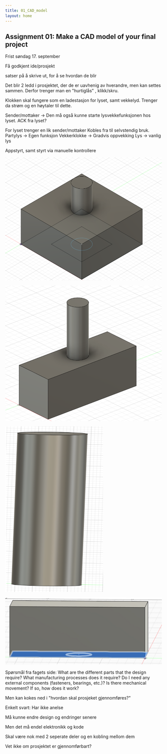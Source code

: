 ```yaml
---
title: 01_CAD_model
layout: home
---
```


## Assignment 01: Make a CAD model of your final project

Frist søndag 17. september

Få godkjent ide/prosjekt

satser på å skrive ut, for å se hvordan de blir

Det blir 2 ledd i prosjektet, der de er uavhenig av hverandre, men kan settes sammen.
Derfor trenger man en "hurtiglås" , klikk/skru.

Klokken skal fungere som en ladestasjon for lyset, samt vekkelyd.
Trenger da strøm og en høytaler til dette.

Sender/mottaker      -> Den må også kunne starte lysvekkefunksjonen hos lyset.
ACK fra lyset?

For lyset trenger en lik sender/mottaker
Kobles fra til selvstendig bruk.
Partylys        -> Egen funksjon
Vekkerklokke    -> Gradvis oppvekking
Lys             -> vanlig lys


Appstyrt, samt styrt via manuelle kontrollere

![Eksempel 1](assets/prosjekt.png)

![Eksempel 2](assets/prosjekt2.png)

![Eksempel 3](assets/lys.png)

![Eksempel 4](assets/vekkerklokke.png)

Spørsmål fra fagets side:
    What are the different parts that the design require?
    What manufacturing processes does it require?
    Do I need any external components (fasteners, bearings, etc.)?
    Is there mechanical movement? If so, how does it work?


Men kan kokes ned i "hvordan skal prosjeket gjennomføres?"

Enkelt svart: Har ikke anelse

Må kunne endre design og endringer senere

Men det må endel elektronikk og kode

Skal være nok med 2 seperate deler og en kobling mellom dem

Vet ikke om prosjektet er gjennomførbart?